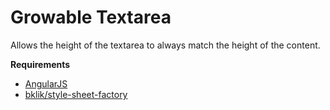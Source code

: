 # Growable Textarea

Allows the height of the textarea to always match the height of the content.

**Requirements**

* [AngularJS](http://angularjs.org/)
* [bklik/style-sheet-factory](https://github.com/bklik/style-sheet-factory)
